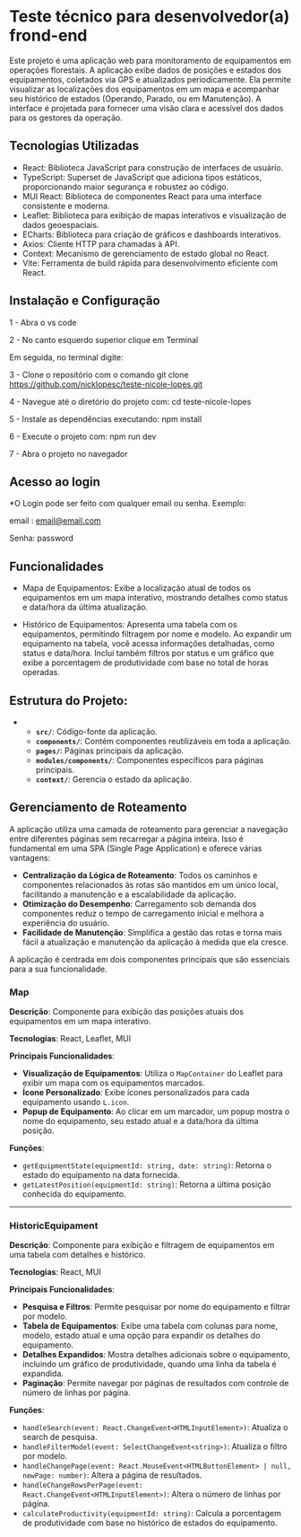 # Teste técnico para desenvolvedor(a) frond-end

Este projeto é uma aplicação web para monitoramento de equipamentos em operações florestais. A aplicação exibe dados de posições e estados dos equipamentos, coletados via GPS e atualizados periodicamente. Ela permite visualizar as localizações dos equipamentos em um mapa e acompanhar seu histórico de estados (Operando, Parado, ou em Manutenção). A interface é projetada para fornecer uma visão clara e acessível dos dados para os gestores da operação.

## Tecnologias Utilizadas

- React: Biblioteca JavaScript para construção de interfaces de usuário.
- TypeScript: Superset de JavaScript que adiciona tipos estáticos, proporcionando maior segurança e robustez ao código.
- MUI React: Biblioteca de componentes React para uma interface consistente e moderna.
- Leaflet: Biblioteca para exibição de mapas interativos e visualização de dados geoespaciais.
- ECharts: Biblioteca para criação de gráficos e dashboards interativos.
- Axios: Cliente HTTP para chamadas à API.
- Context: Mecanismo de gerenciamento de estado global no React.
- Vite: Ferramenta de build rápida para desenvolvimento eficiente com React.

## Instalação e Configuração

1 - Abra o vs code

2 - No canto esquerdo superior clique em Terminal

Em seguida, no terminal digite:

3 - Clone o repositório com o comando
git clone https://github.com/nicklopesc/teste-nicole-lopes.git

4 - Navegue até o diretório do projeto com:
cd teste-nicole-lopes

5 - Instale as dependências executando:
npm install

6 - Execute o projeto com:
npm run dev

7 - Abra o projeto no navegador

## Acesso ao login

\*O Login pode ser feito com qualquer email ou senha.
Exemplo:

email : email@email.com

Senha: password

## Funcionalidades

- Mapa de Equipamentos: Exibe a localização atual de todos os equipamentos em um mapa interativo, mostrando detalhes como status e data/hora da última atualização.

- Histórico de Equipamentos: Apresenta uma tabela com os equipamentos, permitindo filtragem por nome e modelo. Ao expandir um equipamento na tabela, você acessa informações detalhadas, como status e data/hora. Inclui também filtros por status e um gráfico que exibe a porcentagem de produtividade com base no total de horas operadas.

## Estrutura do Projeto:

- - **`src/`**: Código-fonte da aplicação.
  - **`components/`**: Contém componentes reutilizáveis em toda a aplicação.
  - **`pages/`**: Páginas principais da aplicação.
  - **`modules/components/`**: Componentes específicos para páginas principais.
  - **`context/`**: Gerencia o estado da aplicação.

## Gerenciamento de Roteamento

A aplicação utiliza uma camada de roteamento para gerenciar a navegação entre diferentes páginas sem recarregar a página inteira. Isso é fundamental em uma SPA (Single Page Application) e oferece várias vantagens:

- **Centralização da Lógica de Roteamento**: Todos os caminhos e componentes relacionados às rotas são mantidos em um único local, facilitando a manutenção e a escalabilidade da aplicação.
- **Otimização do Desempenho**: Carregamento sob demanda dos componentes reduz o tempo de carregamento inicial e melhora a experiência do usuário.
- **Facilidade de Manutenção**: Simplifica a gestão das rotas e torna mais fácil a atualização e manutenção da aplicação à medida que ela cresce.

A aplicação é centrada em dois componentes principais que são essenciais para a sua funcionalidade.

### Map

**Descrição**: Componente para exibição das posições atuais dos equipamentos em um mapa interativo.

**Tecnologias**: React, Leaflet, MUI

**Principais Funcionalidades**:

- **Visualização de Equipamentos**: Utiliza o `MapContainer` do Leaflet para exibir um mapa com os equipamentos marcados.
- **Ícone Personalizado**: Exibe ícones personalizados para cada equipamento usando `L.icon`.
- **Popup de Equipamento**: Ao clicar em um marcador, um popup mostra o nome do equipamento, seu estado atual e a data/hora da última posição.

**Funções**:

- `getEquipmentState(equipmentId: string, date: string)`: Retorna o estado do equipamento na data fornecida.
- `getLatestPosition(equipmentId: string)`: Retorna a última posição conhecida do equipamento.

---

### HistoricEquipament

**Descrição**: Componente para exibição e filtragem de equipamentos em uma tabela com detalhes e histórico.

**Tecnologias**: React, MUI

**Principais Funcionalidades**:

- **Pesquisa e Filtros**: Permite pesquisar por nome do equipamento e filtrar por modelo.
- **Tabela de Equipamentos**: Exibe uma tabela com colunas para nome, modelo, estado atual e uma opção para expandir os detalhes do equipamento.
- **Detalhes Expandidos**: Mostra detalhes adicionais sobre o equipamento, incluindo um gráfico de produtividade, quando uma linha da tabela é expandida.
- **Paginação**: Permite navegar por páginas de resultados com controle de número de linhas por página.

**Funções**:

- `handleSearch(event: React.ChangeEvent<HTMLInputElement>)`: Atualiza o search de pesquisa.
- `handleFilterModel(event: SelectChangeEvent<string>)`: Atualiza o filtro por modelo.
- `handleChangePage(event: React.MouseEvent<HTMLButtonElement> | null, newPage: number)`: Altera a página de resultados.
- `handleChangeRowsPerPage(event: React.ChangeEvent<HTMLInputElement>)`: Altera o número de linhas por página.
- `calculateProductivity(equipmentId: string)`: Calcula a porcentagem de produtividade com base no histórico de estados do equipamento.
